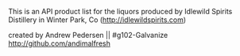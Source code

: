<!-- README FILE FOR IDLEWILD API -->

This is an API product list for the liquors produced by Idlewild Spirits Distillery in Winter Park, Co (http://idlewildspirits.com)

created by Andrew Pedersen || #g102-Galvanize
http://github.com/andimalfresh

